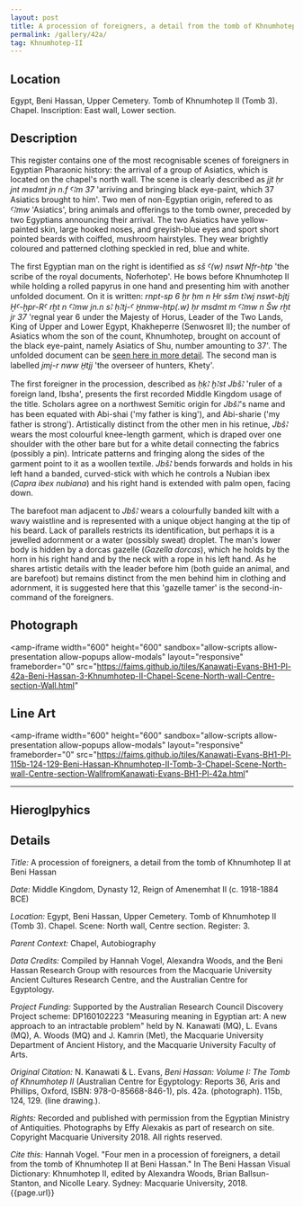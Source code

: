 ```yaml
---
layout: post
title: A procession of foreigners, a detail from the tomb of Khnumhotep II at Beni Hassan
permalink: /gallery/42a/
tag: Khnumhotep-II
---
```


## Location

Egypt, Beni Hassan, Upper Cemetery. Tomb of Khnumhotep II (Tomb 3). Chapel. Inscription: East wall, Lower section.

## Description

This register contains one of the most recognisable scenes of foreigners in Egyptian Pharaonic history: the arrival of a group of Asiatics, which is located on the chapel's north wall. The scene is clearly described as *jjt ḥr jnt msdmt jn n.f ꜤꜢm 37* 'arriving and bringing black eye-paint, which 37 Asiatics brought to him'. Two men of non-Egyptian origin, refered to as *ꜤꜢmw* 'Asiatics', bring animals and offerings to the tomb owner, preceded by two Egyptians announcing their arrival. The two Asiatics have yellow-painted skin, large hooked noses, and greyish-blue eyes and sport short pointed beards with coiffed, mushroom hairstyles. They wear brightly coloured and patterned clothing speckled in red, blue and white. 

The first Egyptian man on the right is identified as *sš Ꜥ(w) nswt Nfr-ḥtp* 'the scribe of the royal documents, Noferhotep'. He bows before Khnumhotep II while holding a rolled papyrus in one hand and presenting him with another unfolded document. On it is written: *rnpt-sp 6 ḫr ḥm n Ḥr sšm tꜢwj nswt-bjtj ḪꜤ-ḫpr-RꜤ rḫt n ꜤꜢmw jn.n sꜢ ḥꜢtj-Ꜥ H̱nmw-ḥtp(.w) ḥr msdmt m ꜤꜢmw n Šw rḫt jr 37* 'regnal year 6 under the Majesty of Horus, Leader of the Two Lands, King of Upper and Lower Egypt, Khakheperre (Senwosret II); the number of Asiatics whom the son of the count, Khnumhotep, brought on account of the black eye-paint, namely Asiatics of Shu, number amounting to 37'. The unfolded document can be [seen here in more detail](/gallery/43a). The second man is labelled *jmj-r nww H̱tjj* 'the overseer of hunters, Khety'.

The first foreigner in the procession, described as *ḥḳꜢ ḫꜢst JbšꜢ* 'ruler of a foreign land, Ibsha', presents the first recorded Middle Kingdom usage of the title. Scholars agree on a northwest Semitic origin for *JbšꜢ*'s name and has been equated with Abi-shai ('my father is king'), and Abi-sharie ('my father is strong'). Artistically distinct from the other men in his retinue, *JbšꜢ* wears the most colourful knee-length garment, which is draped over one shoulder with the other bare but for a white detail connecting the fabrics (possibly a pin). Intricate patterns and fringing along the sides of the garment point to it as a woollen textile. *JbšꜢ* bends forwards and holds in his left hand a banded, curved-stick with which he controls a Nubian ibex (*Capra ibex nubiana*) and his right hand is extended with palm open, facing down. 

The barefoot man adjacent to *JbšꜢ* wears a colourfully banded kilt with a wavy waistline and is represented with a unique object hanging at the tip of his beard. Lack of parallels restricts its identification, but perhaps it is a jewelled adornment or a water (possibly sweat) droplet. The man's lower body is hidden by a dorcas gazelle (*Gazella dorcas*), which he holds by the horn in his right hand and by the neck with a rope in his left hand. As he shares artistic details with the leader before him (both guide an animal, and are barefoot) but remains distinct from the men behind him in clothing and adornment, it is suggested here that this 'gazelle tamer' is the second-in-command of the foreigners. 

## Photograph

<amp-iframe width="600" height="600"
sandbox="allow-scripts allow-presentation allow-popups allow-modals"
layout="responsive"
frameborder="0"
src="https://faims.github.io/tiles/Kanawati-Evans-BH1-Pl-42a-Beni-Hassan-3-Khnumhotep-II-Chapel-Scene-North-wall-Centre-section-Wall.html"
>
</amp-iframe>

## Line Art

<amp-iframe width="600" height="600"
sandbox="allow-scripts allow-presentation allow-popups allow-modals"
layout="responsive"
frameborder="0"
src="https://faims.github.io/tiles/Kanawati-Evans-BH1-Pl-115b-124-129-Beni-Hassan-Khnumhotep-II-Tomb-3-Chapel-Scene-North-wall-Centre-section-WallfromKanawati-Evans-BH1-Pl-42a.html"
>
</amp-iframe>

<hr/>

## Hieroglpyhics

<amp-img alt="MQ.KEBH1.42a.1.svg" class="mb3" width=226 height=16 layout="responsive" src="/assets/images/MQ.KEBH1.42a.1.svg"></amp-img>

<amp-img alt="MQ.KEBH1.42a.2.svg" class="mb3" width=150 height=71 layout="responsive" src="/assets/images/MQ.KEBH1.42a.2.svg"></amp-img>

## Details

*Title:* A procession of foreigners, a detail from the tomb of Khnumhotep II at Beni Hassan

*Date:* Middle Kingdom, Dynasty 12, Reign of Amenemhat II (c. 1918-1884 BCE)

*Location:* Egypt, Beni Hassan, Upper Cemetery. Tomb of Khnumhotep II (Tomb 3). Chapel. Scene: North wall, Centre section. Register: 3.

*Parent Context:* Chapel, Autobiography

*Data Credits:* Compiled by Hannah Vogel, Alexandra Woods, and the Beni Hassan Research Group with resources from the Macquarie University Ancient Cultures Research Centre, and the Australian Centre for Egyptology.

*Project Funding:* Supported by the Australian Research Council Discovery Project scheme: DP160102223 "Measuring meaning in Egyptian art: A new approach to an intractable problem" held by N. Kanawati (MQ), L. Evans (MQ), A. Woods (MQ) and J. Kamrin (Met), the Macquarie University Department of Ancient History, and the Macquarie University Faculty of Arts.

*Original Citation:* N. Kanawati & L. Evans, *Beni Hassan: Volume I: The Tomb of Khnumhotep II* (Australian Centre
for Egyptology: Reports 36, Aris and Phillips, Oxford, ISBN: 978-0-85668-846-1), pls. 42a. (photograph). 115b,
124, 129. (line drawing.).

*Rights:* Recorded and published with permission from the Egyptian Ministry of Antiquities. Photographs by Effy Alexakis as part of research on site. Copyright Macquarie University 2018. All rights reserved.

*Cite this:* Hannah Vogel. "Four men in a procession of foreigners, a detail from the tomb of Khnumhotep
II at Beni Hassan." In The Beni Hassan Visual Dictionary: Khnumhotep II, edited by Alexandra Woods, Brian
Ballsun-Stanton, and Nicolle Leary. Sydney: Macquarie University, 2018. {{page.url}}


<!-- src="https://tiles.benihassan.com/Kanawati-Evans-BH1-Pl-02a-Beni-Hassan-Khnumhotep-II-Tomb-3-Portico-Architectural-feature-East-wall-Middle-section-Doorway.html" -->